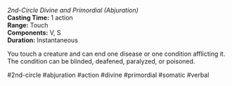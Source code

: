 *2nd-Circle Divine and Primordial (Abjuration)*    
**Casting Time:** 1 action    
**Range:** Touch  
**Components:** V, S  
**Duration:** Instantaneous

You touch a creature and can end one disease or one condition afflicting it. The condition can be blinded, deafened, paralyzed, or poisoned.

#2nd-circle #abjuration #action #divine #primordial #somatic #verbal
